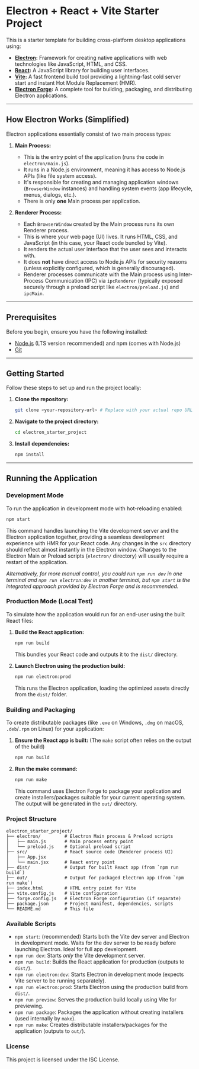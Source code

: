# Electron + React + Vite Starter Project

This is a starter template for building cross-platform desktop applications using:

* **[Electron](https://www.electronjs.org/):** Framework for creating native applications with web technologies like JavaScript, HTML, and CSS.
* **[React](https://react.dev/):** A JavaScript library for building user interfaces.
* **[Vite](https://vitejs.dev/):** A fast frontend build tool providing a lightning-fast cold server start and instant Hot Module Replacement (HMR).
* **[Electron Forge](https://www.electronforge.io/):** A complete tool for building, packaging, and distributing Electron applications.

---

## How Electron Works (Simplified)

Electron applications essentially consist of two main process types:

1.  **Main Process:**
    * This is the entry point of the application (runs the code in `electron/main.js`).
    * It runs in a Node.js environment, meaning it has access to Node.js APIs (like file system access).
    * It's responsible for creating and managing application windows (`BrowserWindow` instances) and handling system events (app lifecycle, menus, dialogs, etc.).
    * There is only **one** Main process per application.

2.  **Renderer Process:**
    * Each `BrowserWindow` created by the Main process runs its own Renderer process.
    * This is where your web page (UI) lives. It runs HTML, CSS, and JavaScript (in this case, your React code bundled by Vite).
    * It renders the actual user interface that the user sees and interacts with.
    * It does **not** have direct access to Node.js APIs for security reasons (unless explicitly configured, which is generally discouraged).
    * Renderer processes communicate with the Main process using Inter-Process Communication (IPC) via `ipcRenderer` (typically exposed securely through a preload script like `electron/preload.js`) and `ipcMain`.

---

## Prerequisites

Before you begin, ensure you have the following installed:

* [Node.js](https://nodejs.org/) (LTS version recommended) and npm (comes with Node.js)
* [Git](https://git-scm.com/)

---

## Getting Started

Follow these steps to set up and run the project locally:

1.  **Clone the repository:**
    ```bash
    git clone <your-repository-url> # Replace with your actual repo URL
    ```

2.  **Navigate to the project directory:**
    ```bash
    cd electron_starter_project
    ```

3.  **Install dependencies:**
    ```bash
    npm install
    ```

---

## Running the Application

### Development Mode

To run the application in development mode with hot-reloading enabled:

```bash
npm start
```

This command handles launching the Vite development server and the Electron application together, providing a seamless development experience with HMR for your React code. Any changes in the `src` directory should reflect almost instantly in the Electron window. Changes to the Electron Main or Preload scripts (`electron/` directory) will usually require a restart of the application.

*Alternatively, for more manual control, you could run `npm run dev` in one terminal and `npm run electron:dev` in another terminal, but `npm start` is the integrated approach provided by Electron Forge and is recommended.*

### Production Mode (Local Test)

To simulate how the application would run for an end-user using the built React files:

1.  **Build the React application:**
    ```bash
    npm run build
    ```
    This bundles your React code and outputs it to the `dist/` directory.

2.  **Launch Electron using the production build:**
    ```bash
    npm run electron:prod
    ```
    This runs the Electron application, loading the optimized assets directly from the `dist/` folder.

### Building and Packaging

To create distributable packages (like `.exe` on Windows, `.dmg` on macOS, `.deb`/`.rpm` on Linux) for your application:

1.  **Ensure the React app is built:** (The `make` script often relies on the output of the build)
    ```bash
    npm run build
    ```

2.  **Run the make command:**
    ```bash
    npm run make
    ```
    This command uses Electron Forge to package your application and create installers/packages suitable for your current operating system. The output will be generated in the `out/` directory.

### Project Structure
```
electron_starter_project/
├── electron/         # Electron Main process & Preload scripts
│   ├── main.js       # Main process entry point
│   └── preload.js    # Optional preload script
├── src/              # React source code (Renderer process UI)
│   ├── App.jsx
│   └── main.jsx      # React entry point
├── dist/             # Output for built React app (from `npm run build`)
├── out/              # Output for packaged Electron app (from `npm run make`)
├── index.html        # HTML entry point for Vite
├── vite.config.js    # Vite configuration
├── forge.config.js   # Electron Forge configuration (if separate)
├── package.json      # Project manifest, dependencies, scripts
└── README.md         # This file
```

### Available Scripts

* `npm start`: (recommended) Starts both the Vite dev server and Electron in development mode. Waits for the dev server to be ready before launching Electron. Ideal for full app development.
* `npm run dev`: Starts *only* the Vite development server.
* `npm run build`: Builds the React application for production (outputs to `dist/`).
* `npm run electron:dev`: Starts Electron in development mode (expects Vite server to be running separately).
* `npm run electron:prod`: Starts Electron using the production build from `dist/`.
* `npm run preview`: Serves the production build locally using Vite for previewing.
* `npm run package`: Packages the application without creating installers (used internally by `make`).
* `npm run make`: Creates distributable installers/packages for the application (outputs to `out/`).
### License

This project is licensed under the ISC License.